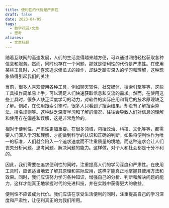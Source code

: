 ```yaml
---
title: 便利性的代价是严肃性
draft: false
date: 2023-04-05
tags:
  - 数字花园/文章
  - 思考
aliases:
  - 文章标题
---
```


随着互联网的高速发展，人们的生活变得越来越方便，可以通过网络轻松获取各种信息和服务。然而，同时也存在一个问题，那就是便利性的代价是严肃性。在使用某些工具时，人们喜欢追求傻瓜式的操作，却缺乏踏实深入的学习和理解，这种现象值得引起我们的关注

当前，很多人喜欢使用各种工具，例如聊天软件、社交媒体、搜索引擎等等，这些工具操作简单易上手，可以满足人们快速获取信息和交流的需求。然而，在使用这些工具时，很多人缺乏深度学习的动力，对软件的实际应用和背后的技术原理缺乏了解。例如，在使用搜索引擎时，很多人只看到了搜索结果，却没有了解搜索算法、排名规则等。这种缺乏深度学习和了解的情况，往往会导致人们对信息的理解和使用存在偏差和误解，这是非常危险的。

相对于便利性，严肃性更加重要。在很多领域，包括政治、科技、文化等等，都需要人们深入学习和理解，才能做到科学的认识和正确的判断。如果将便利性作为唯一的标准，人们就会陷入一个追求速度而不注重质量的境地，而这种追求会让人们丧失分析问题、思考问题、解决问题的能力。这样做，对个人和社会都是十分不利的。

因此，我们需要在追求便利性的同时，注重提高人们的学习深度和严肃性。在使用工具时，应该适当地去了解其原理和实际应用，这样才能真正地掌握其使用方法和效果。同时，我们应该努力学习各种知识，增强自己的分析、判断和解决问题的能力，这样才能真正地掌握时代的先进科技，并在实践中获得更大的收益。

便利性不应该成为代价。我们应该在享受生活便利的同时，注重提高自己的学习深度和严肃性，让便利真正的为我们所用。